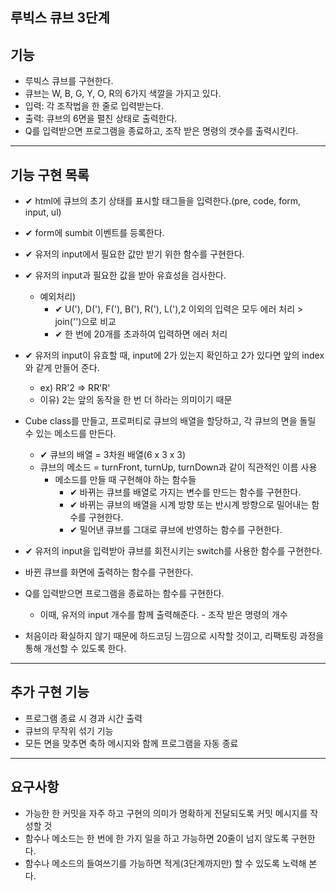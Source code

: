 ## 루빅스 큐브 3단계

## 기능

- 루빅스 큐브를 구현한다.
- 큐브는 W, B, G, Y, O, R의 6가지 색깔을 가지고 있다.
- 입력: 각 조작법을 한 줄로 입력받는다.
- 출력: 큐브의 6면을 펼친 상태로 출력한다.
- Q를 입력받으면 프로그램을 종료하고, 조작 받은 명령의 갯수를 출력시킨다.

---

## 기능 구현 목록

- ✔ html에 큐브의 초기 상태를 표시할 태그들을 입력한다.(pre, code, form, input, ul)
- ✔ form에 sumbit 이벤트를 등록한다.
- ✔ 유저의 input에서 필요한 값만 받기 위한 함수를 구현한다.
- ✔ 유저의 input과 필요한 값을 받아 유효성을 검사한다.
  - 예외처리)
    - ✔ U('), D('), F('), B('), R('), L('),2 이외의 입력은 모두 에러 처리 > join('')으로 비교
    - ✔ 한 번에 20개를 초과하여 입력하면 에러 처리
- ✔ 유저의 input이 유효할 때, input에 2가 있는지 확인하고 2가 있다면 앞의 index와 같게 만들어 준다.
  - ex) RR'2 => RR'R'
  - 이유) 2는 앞의 동작을 한 번 더 하라는 의미이기 때문
- Cube class를 만들고, 프로퍼티로 큐브의 배열을 할당하고, 각 큐브의 면을 돌릴 수 있는 메소드를 만든다.

  - ✔ 큐브의 배열 = 3차원 배열(6 x 3 x 3)
  - 큐브의 메소드 = turnFront, turnUp, turnDown과 같이 직관적인 이름 사용
    - 메소드를 만들 때 구현해야 하는 함수들
      - ✔ 바뀌는 큐브를 배열로 가지는 변수를 만드는 함수를 구현한다.
      - ✔ 바뀌는 큐브의 배열을 시계 방향 또는 반시계 방향으로 밀어내는 함수를 구현한다.
      - ✔ 밀어낸 큐브를 그대로 큐브에 반영하는 함수를 구현한다.

- ✔ 유저의 input을 입력받아 큐브를 회전시키는 switch를 사용한 함수를 구현한다.
- 바뀐 큐브를 화면에 출력하는 함수를 구현한다.
- Q를 입력받으면 프로그램을 종료하는 함수를 구현한다.

  - 이때, 유저의 input 개수를 함께 출력해준다. - 조작 받은 명령의 개수

- 처음이라 확실하지 않기 때문에 하드코딩 느낌으로 시작할 것이고, 리팩토링 과정을 통해 개선할 수 있도록 한다.

---

## 추가 구현 기능

- 프로그램 종료 시 경과 시간 출력
- 큐브의 무작위 섞기 기능
- 모든 면을 맞추면 축하 메시지와 함께 프로그램을 자동 종료

---

## 요구사항

- 가능한 한 커밋을 자주 하고 구현의 의미가 명확하게 전달되도록 커밋 메시지를 작성할 것
- 함수나 메소드는 한 번에 한 가지 일을 하고 가능하면 20줄이 넘지 않도록 구현한다.
- 함수나 메소드의 들여쓰기를 가능하면 적게(3단계까지만) 할 수 있도록 노력해 본다.
